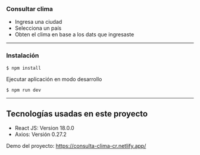 ### Consultar clima

- Ingresa una ciudad
- Selecciona un país
- Obten el clima en base a los dats que ingresaste

-------------

### Instalación

`$ npm install`

Ejecutar aplicación en modo desarrollo

`$ npm run dev`

-------------

## Tecnologías usadas en este proyecto

* React JS: Version 18.0.0 
* Axios:  Versión 0.27.2

Demo del proyecto:
https://consulta-clima-cr.netlify.app/


